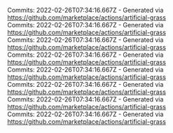 Commits: 2022-02-26T07:34:16.667Z - Generated via https://github.com/marketplace/actions/artificial-grass
<br>
Commits: 2022-02-26T07:34:16.667Z - Generated via https://github.com/marketplace/actions/artificial-grass
<br>
Commits: 2022-02-26T07:34:16.667Z - Generated via https://github.com/marketplace/actions/artificial-grass
<br>
Commits: 2022-02-26T07:34:16.667Z - Generated via https://github.com/marketplace/actions/artificial-grass
<br>
Commits: 2022-02-26T07:34:16.667Z - Generated via https://github.com/marketplace/actions/artificial-grass
<br>
Commits: 2022-02-26T07:34:16.667Z - Generated via https://github.com/marketplace/actions/artificial-grass
<br>
Commits: 2022-02-26T07:34:16.667Z - Generated via https://github.com/marketplace/actions/artificial-grass
<br>
Commits: 2022-02-26T07:34:16.667Z - Generated via https://github.com/marketplace/actions/artificial-grass
<br>
